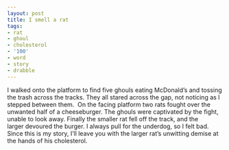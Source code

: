 ```yaml
---
layout: post
title: I smell a rat
tags:
- rat
- ghoul
- cholesterol
- '100'
- word
- story
- drabble
---
```

I walked onto the platform to find five ghouls eating McDonald’s and tossing the trash across the tracks. They all stared across the gap, not noticing as I stepped between them. 
On the facing platform two rats fought over the unwanted half of a cheeseburger. The ghouls were captivated by the fight, unable to look away. Finally the smaller rat fell off the track, and the larger devoured the burger.
I always pull for the underdog, so I felt bad. Since this is my story, I’ll leave you with the larger rat’s unwitting demise at the hands of his cholesterol.
